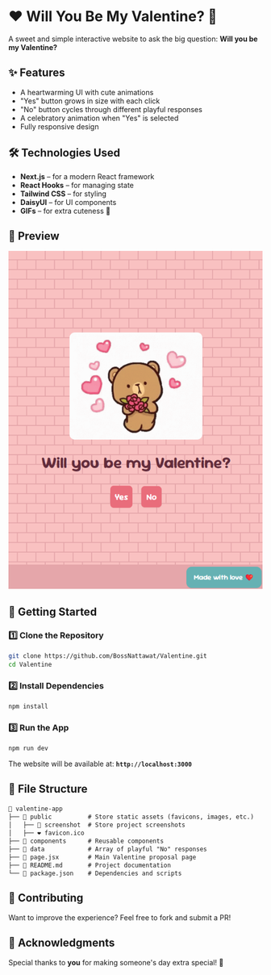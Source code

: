 # ❤️ Will You Be My Valentine? 💌

A sweet and simple interactive website to ask the big question: **Will you be my Valentine?**

## ✨ Features

- A heartwarming UI with cute animations
- "Yes" button grows in size with each click
- "No" button cycles through different playful responses
- A celebratory animation when "Yes" is selected
- Fully responsive design

## 🛠️ Technologies Used

- **Next.js** – for a modern React framework
- **React Hooks** – for managing state
- **Tailwind CSS** – for styling
- **DaisyUI** – for UI components
- **GIFs** – for extra cuteness 🥰

## 📸 Preview

![Screenshot](./public/screenshot/screenshot_valentine.png)

## 🚀 Getting Started

### 1️⃣ Clone the Repository

```sh
git clone https://github.com/BossNattawat/Valentine.git
cd Valentine
```

### 2️⃣ Install Dependencies

```sh
npm install
```

### 3️⃣ Run the App

```sh
npm run dev
```

The website will be available at: **`http://localhost:3000`**

## 📂 File Structure

```
📂 valentine-app
├── 📁 public          # Store static assets (favicons, images, etc.)
│   ├── 📁 screenshot  # Store project screenshots
│   ├── ❤️ favicon.ico
├── 📁 components      # Reusable components
├── 📁 data            # Array of playful "No" responses
├── 📄 page.jsx        # Main Valentine proposal page
├── 📄 README.md       # Project documentation
└── 📄 package.json    # Dependencies and scripts
```

## 🥰 Contributing

Want to improve the experience? Feel free to fork and submit a PR!

## 🎉 Acknowledgments

Special thanks to **you** for making someone's day extra special! 💖
